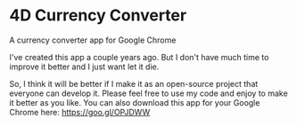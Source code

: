 # 4D Currency Converter
A currency converter app for Google Chrome

I've created this app a couple years ago.
But I don't have much time to improve it better and I just want let it die.

So, I think it will be better if I make it as an open-source project that everyone can develop it.
Please feel free to use my code and enjoy to make it better as you like.
You can also download this app for your Google Chrome here: https://goo.gl/OPJDWW
